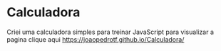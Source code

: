 # Calculadora
Criei uma calculadora simples para treinar JavaScript
para visualizar a pagina clique aqui https://joaopedrotf.github.io/Calculadora/
